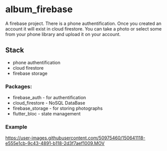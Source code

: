 # album_firebase

A firebase project. There is a phone authentification. Once you created an account it will exist in cloud firestore. You can take a photo or select some from your phone library and upload it on your account.

## Stack

- phone authentification 
- cloud firestore
- firebase storage

### Packages:

 - firebase_auth - for authentification
 - cloud_firestore - NoSQL DataBase 
 - firebase_storage - for storing photographs
 - flutter_bloc - state management

### Example

https://user-images.githubusercontent.com/50975460/150641118-e555e1cb-9c43-4891-b118-2d3f7aef1009.MOV

